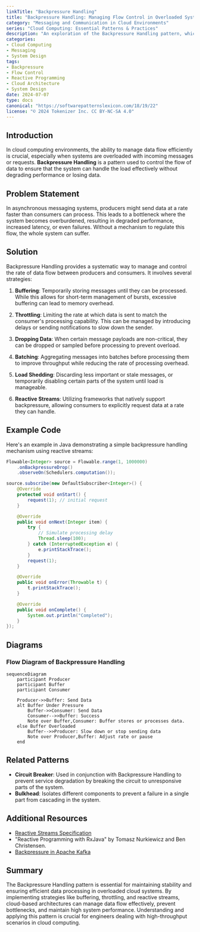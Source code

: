 ```yaml
---
linkTitle: "Backpressure Handling"
title: "Backpressure Handling: Managing Flow Control in Overloaded Systems"
category: "Messaging and Communication in Cloud Environments"
series: "Cloud Computing: Essential Patterns & Practices"
description: "An exploration of the Backpressure Handling pattern, which is essential in managing flow control in overloaded systems within cloud environments."
categories:
- Cloud Computing
- Messaging
- System Design
tags:
- Backpressure
- Flow Control
- Reactive Programming
- Cloud Architecture
- System Design
date: 2024-07-07
type: docs
canonical: "https://softwarepatternslexicon.com/18/19/22"
license: "© 2024 Tokenizer Inc. CC BY-NC-SA 4.0"
---
```


## Introduction

In cloud computing environments, the ability to manage data flow efficiently is crucial, especially when systems are overloaded with incoming messages or requests. **Backpressure Handling** is a pattern used to control the flow of data to ensure that the system can handle the load effectively without degrading performance or losing data.

## Problem Statement

In asynchronous messaging systems, producers might send data at a rate faster than consumers can process. This leads to a bottleneck where the system becomes overburdened, resulting in degraded performance, increased latency, or even failures. Without a mechanism to regulate this flow, the whole system can suffer.

## Solution

Backpressure Handling provides a systematic way to manage and control the rate of data flow between producers and consumers. It involves several strategies:

1. **Buffering**: Temporarily storing messages until they can be processed. While this allows for short-term management of bursts, excessive buffering can lead to memory overhead.

2. **Throttling**: Limiting the rate at which data is sent to match the consumer's processing capability. This can be managed by introducing delays or sending notifications to slow down the sender.

3. **Dropping Data**: When certain message payloads are non-critical, they can be dropped or sampled before processing to prevent overload.

4. **Batching**: Aggregating messages into batches before processing them to improve throughput while reducing the rate of processing overhead.

5. **Load Shedding**: Discarding less important or stale messages, or temporarily disabling certain parts of the system until load is manageable.

6. **Reactive Streams**: Utilizing frameworks that natively support backpressure, allowing consumers to explicitly request data at a rate they can handle.

## Example Code

Here's an example in Java demonstrating a simple backpressure handling mechanism using reactive streams:

```java
Flowable<Integer> source = Flowable.range(1, 1000000)
    .onBackpressureDrop()
    .observeOn(Schedulers.computation());

source.subscribe(new DefaultSubscriber<Integer>() {
    @Override
    protected void onStart() {
        request(1); // initial request
    }

    @Override
    public void onNext(Integer item) {
        try {
            // Simulate processing delay
            Thread.sleep(100);
        } catch (InterruptedException e) {
            e.printStackTrace();
        }
        request(1);
    }

    @Override
    public void onError(Throwable t) {
        t.printStackTrace();
    }

    @Override
    public void onComplete() {
        System.out.println("Completed");
    }
});
```

## Diagrams

### Flow Diagram of Backpressure Handling

```mermaid
sequenceDiagram
    participant Producer
    participant Buffer
    participant Consumer
    
    Producer->>Buffer: Send Data
    alt Buffer Under Pressure
        Buffer->>Consumer: Send Data
        Consumer-->>Buffer: Success
        Note over Buffer,Consumer: Buffer stores or processes data.
    else Buffer Overloaded
        Buffer-->>Producer: Slow down or stop sending data
        Note over Producer,Buffer: Adjust rate or pause
    end
```

## Related Patterns

- **Circuit Breaker**: Used in conjunction with Backpressure Handling to prevent service degradation by breaking the circuit to unresponsive parts of the system.
- **Bulkhead**: Isolates different components to prevent a failure in a single part from cascading in the system.

## Additional Resources

- [Reactive Streams Specification](https://www.reactive-streams.org/)
- "Reactive Programming with RxJava" by Tomasz Nurkiewicz and Ben Christensen.
- [Backpressure in Apache Kafka](https://kafka.apache.org/documentation/)

## Summary

The Backpressure Handling pattern is essential for maintaining stability and ensuring efficient data processing in overloaded cloud systems. By implementing strategies like buffering, throttling, and reactive streams, cloud-based architectures can manage data flow effectively, prevent bottlenecks, and maintain high system performance. Understanding and applying this pattern is crucial for engineers dealing with high-throughput scenarios in cloud computing.
